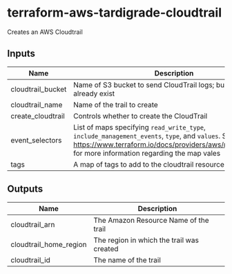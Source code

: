 # terraform-aws-tardigrade-cloudtrail

Creates an AWS Cloudtrail

## Inputs

| Name | Description | Type | Default | Required |
|------|-------------|:----:|:-----:|:-----:|
| cloudtrail\_bucket | Name of S3 bucket to send CloudTrail logs; bucket must already exist | string | `"null"` | no |
| cloudtrail\_name | Name of the trail to create | string | `"null"` | no |
| create\_cloudtrail | Controls whether to create the CloudTrail | bool | `"true"` | no |
| event\_selectors | List of maps specifying `read_write_type`, `include_management_events`, `type`, and `values`. See https://www.terraform.io/docs/providers/aws/r/cloudtrail.html for more information regarding the map vales | list | `<list>` | no |
| tags | A map of tags to add to the cloudtrail resource | map(string) | `<map>` | no |

## Outputs

| Name | Description |
|------|-------------|
| cloudtrail\_arn | The Amazon Resource Name of the trail |
| cloudtrail\_home\_region | The region in which the trail was created |
| cloudtrail\_id | The name of the trail |

